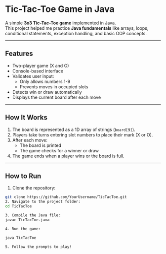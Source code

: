 # Tic-Tac-Toe Game in Java

A simple **3x3 Tic-Tac-Toe game** implemented in Java.  
This project helped me practice **Java fundamentals** like arrays, loops, conditional statements, exception handling, and basic OOP concepts.

---

## Features

- Two-player game (X and O)
- Console-based interface
- Validates user input:
  - Only allows numbers 1-9
  - Prevents moves in occupied slots
- Detects win or draw automatically
- Displays the current board after each move

---

## How It Works

1. The board is represented as a 1D array of strings (`board[9]`).
2. Players take turns entering slot numbers to place their mark (X or O).
3. After each move:
   - The board is printed
   - The game checks for a winner or draw
4. The game ends when a player wins or the board is full.

---

## How to Run

1. Clone the repository:

```bash
git clone https://github.com/YourUsername/TicTacToe.git
2. Navigate to the project folder:
cd TicTacToe

3. Compile the Java file:
javac TicTacToe.java

4. Run the game:

java TicTacToe

5. Follow the prompts to play!

